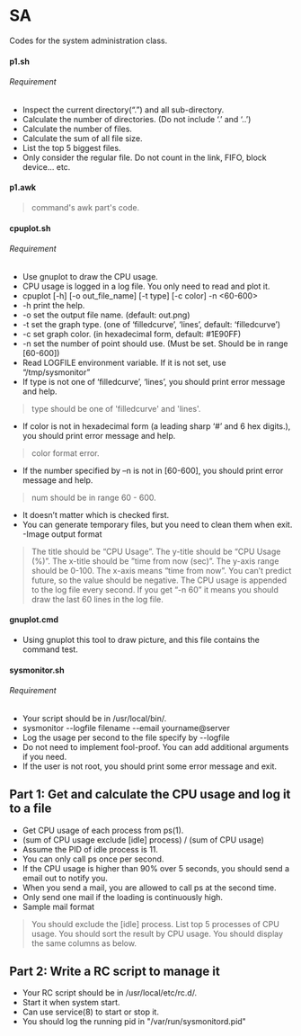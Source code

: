 SA
==

Codes for the system administration class.

#### p1.sh
###### Requirement
- Inspect the current directory(“.”) and all sub-directory. 
- Calculate the number of directories. (Do not include ‘.’ and ‘..’)
- Calculate the number of files.
- Calculate the sum of all file size.
- List the top 5 biggest files.
- Only consider the regular file. Do not count in the link, FIFO, block device... etc.

#### p1.awk
>   command's awk part's code.

#### cpuplot.sh
###### Requirement
- Use gnuplot to draw the CPU usage.
- CPU usage is logged in a log file. You only need to read and plot it.
- cpuplot [-h] [-o out\_file\_name] [-t type] [-c color] -n \<60-600\>
- -h print the help.
- -o set the output file name. (default: out.png)
- -t set the graph type. (one of ‘filledcurve’, ‘lines’, default: ‘filledcurve’)
- -c set graph color. (in hexadecimal form, default: #1E90FF)
- -n set the number of point should use. (Must be set. Should be in range [60-600])
- Read LOGFILE environment variable. If it is not set, use “/tmp/sysmonitor”
- If type is not one of ‘filledcurve’, ‘lines’, you should print error message and help.

>   type should be one of 'filledcurve' and 'lines'.

- If color is not in hexadecimal form (a leading sharp ‘#’ and 6 hex digits.), you should print error message and help.

>   color format error.

- If the number specified by –n is not in [60-600], you should print error message and help.

>   num should be in range 60 - 600.

- It doesn’t matter which is checked first.
- You can generate temporary files, but you need to clean them when exit.
-Image output format

>   The title should be “CPU Usage”.
    The y-title should be “CPU Usage (%)”.
    The x-title should be ”time from now (sec)”.
    The y-axis range should be 0-100.
    The x-axis means “time from now”. You can’t predict future, so the value should be negative.
    The CPU usage is appended to the log file every second. If you get “-n 60” it means you should draw the last 60 lines in the log file.
 
#### gnuplot.cmd
- Using gnuplot this tool to draw picture, and this file contains the command test.

#### sysmonitor.sh
###### Requirement
- Your script should be in /usr/local/bin/.
- sysmonitor --logfile filename --email yourname@server
- Log the usage per second to the file specify by --logfile
- Do not need to implement fool-proof. You can add additional arguments if you need.
- If the user is not root, you should print some error message and exit.

Part 1: Get and calculate the CPU usage and log it to a file
------
- Get CPU usage of each process from ps(1).
- (sum of CPU usage exclude [idle] process) / (sum of CPU usage)
- Assume the PID of idle process is 11.
- You can only call ps once per second.
- If the CPU usage is higher than 90% over 5 seconds, you should send a email out to notify you.
- When you send a mail, you are allowed to call ps at the second time.
- Only send one mail if the loading is continuously high.
- Sample mail format

>   You should exclude the [idle] process.
    List top 5 processes of CPU usage. You should sort the result by CPU usage.
    You should display the same columns as below.
  
Part 2: Write a RC script to manage it
------
- Your RC script should be in /usr/local/etc/rc.d/.
- Start it when system start.
- Can use service(8) to start or stop it.
- You should log the running pid in "/var/run/sysmonitord.pid"
    

